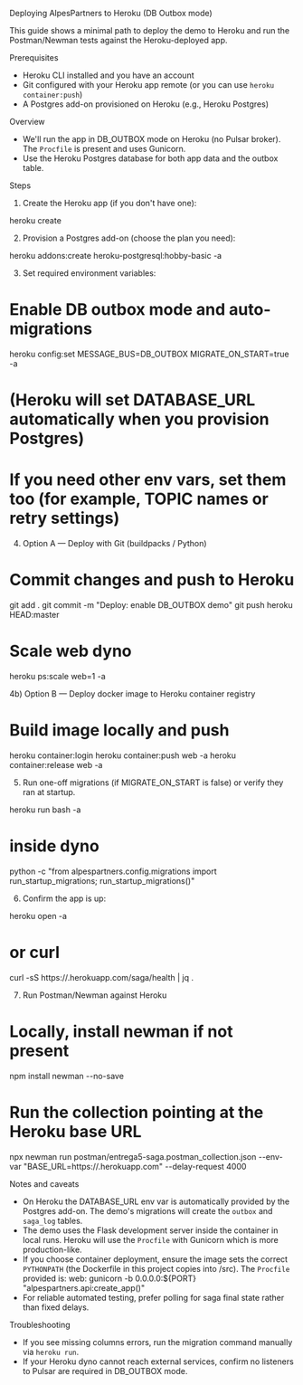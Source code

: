 Deploying AlpesPartners to Heroku (DB Outbox mode)

This guide shows a minimal path to deploy the demo to Heroku and run the Postman/Newman tests against the Heroku-deployed app.

Prerequisites
- Heroku CLI installed and you have an account
- Git configured with your Heroku app remote (or you can use `heroku container:push`)
- A Postgres add-on provisioned on Heroku (e.g., Heroku Postgres)

Overview
- We'll run the app in DB_OUTBOX mode on Heroku (no Pulsar broker). The `Procfile` is present and uses Gunicorn.
- Use the Heroku Postgres database for both app data and the outbox table.

Steps
1) Create the Heroku app (if you don't have one):

heroku create <your-app-name>

2) Provision a Postgres add-on (choose the plan you need):

heroku addons:create heroku-postgresql:hobby-basic -a <your-app-name>

3) Set required environment variables:

# Enable DB outbox mode and auto-migrations
heroku config:set MESSAGE_BUS=DB_OUTBOX MIGRATE_ON_START=true -a <your-app-name>

# (Heroku will set DATABASE_URL automatically when you provision Postgres)
# If you need other env vars, set them too (for example, TOPIC names or retry settings)

4) Option A — Deploy with Git (buildpacks / Python)

# Commit changes and push to Heroku
git add .
git commit -m "Deploy: enable DB_OUTBOX demo"
git push heroku HEAD:master

# Scale web dyno
heroku ps:scale web=1 -a <your-app-name>

4b) Option B — Deploy docker image to Heroku container registry

# Build image locally and push
heroku container:login
heroku container:push web -a <your-app-name>
heroku container:release web -a <your-app-name>

5) Run one-off migrations (if MIGRATE_ON_START is false) or verify they ran at startup.

heroku run bash -a <your-app-name>
# inside dyno
python -c "from alpespartners.config.migrations import run_startup_migrations; run_startup_migrations()"

6) Confirm the app is up:

heroku open -a <your-app-name>
# or curl
curl -sS https://<your-app-name>.herokuapp.com/saga/health | jq .

7) Run Postman/Newman against Heroku

# Locally, install newman if not present
npm install newman --no-save

# Run the collection pointing at the Heroku base URL
npx newman run postman/entrega5-saga.postman_collection.json --env-var "BASE_URL=https://<your-app-name>.herokuapp.com" --delay-request 4000

Notes and caveats
- On Heroku the DATABASE_URL env var is automatically provided by the Postgres add-on. The demo's migrations will create the `outbox` and `saga_log` tables.
- The demo uses the Flask development server inside the container in local runs. Heroku will use the `Procfile` with Gunicorn which is more production-like.
- If you choose container deployment, ensure the image sets the correct `PYTHONPATH` (the Dockerfile in this project copies into /src). The `Procfile` provided is: web: gunicorn -b 0.0.0.0:${PORT} "alpespartners.api:create_app()"
- For reliable automated testing, prefer polling for saga final state rather than fixed delays.

Troubleshooting
- If you see missing columns errors, run the migration command manually via `heroku run`.
- If your Heroku dyno cannot reach external services, confirm no listeners to Pulsar are required in DB_OUTBOX mode.

